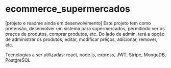 # ecommerce_supermercados

 [projeto e readme ainda em desenvolvimento] Este projeto tem como pretensão, desenvolver um sistema para supermercados, permitindo ver os preços de produtos, comprar produtos, etc.
 Do lado de admin, terá a opção de administrar os produtos, editar, modificar preços, adicionar, remover, etc.

 Tecnologias a ser utilizadas: react, node.js, express, JWT, Stripe, MongoDB, PostgreSQL
